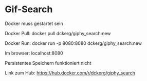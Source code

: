 # Gif-Search
Docker muss gestartet sein

Docker Pull: docker pull dckerg/giphy_search:new

Docker Run: docker run  -p 8080:8080 dckerg/giphy_search:new

Im browser: localhost:8080

Persistentes Speichern funktioniert nicht

Link zum Hub: https://hub.docker.com/r/dckerg/giphy_search
